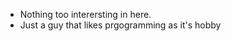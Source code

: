 - Nothing too interersting in here.
- Just a guy that likes prgogramming as it's hobby

<!---
alexpro0230/alexpro0230 is a ✨ special ✨ repository because its `README.md` (this file) appears on your GitHub profile.
You can click the Preview link to take a look at your changes.
--->
